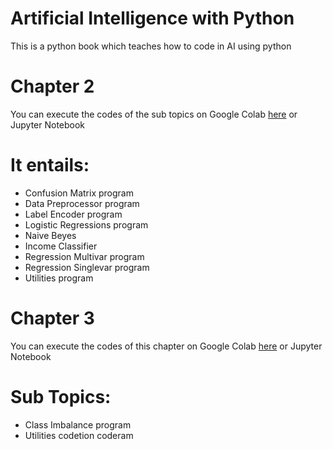 # Artificial Intelligence with Python
This is a python book which teaches how to code in AI using python 
# Chapter 2
You can execute the codes of the sub topics on Google Colab [here](https://colab.research.google.com/drive/15G7GaIfzIV4lEhacqWFlOrIcEKq8FKTC) or Jupyter Notebook
# It entails:
- Confusion Matrix program
- Data Preprocessor program
- Label Encoder program
- Logistic Regressions program
- Naive Beyes
- Income Classifier
- Regression Multivar program
- Regression Singlevar program
- Utilities program

# Chapter 3
You can execute the codes of this chapter on Google Colab [here]( https://colab.research.google.com/drive/1RW-evgTjz6gq8TgXappiwD3m8nOWg02J) or Jupyter Notebook
# Sub Topics:
 - Class Imbalance program
 - Utilities codetion coderam
